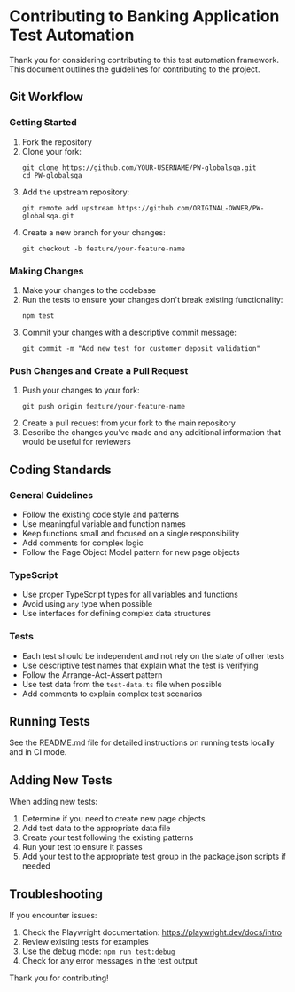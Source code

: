 # Contributing to Banking Application Test Automation

Thank you for considering contributing to this test automation framework. This document outlines the guidelines for contributing to the project.

## Git Workflow

### Getting Started

1. Fork the repository
2. Clone your fork:
   ```
   git clone https://github.com/YOUR-USERNAME/PW-globalsqa.git
   cd PW-globalsqa
   ```
3. Add the upstream repository:
   ```
   git remote add upstream https://github.com/ORIGINAL-OWNER/PW-globalsqa.git
   ```
4. Create a new branch for your changes:
   ```
   git checkout -b feature/your-feature-name
   ```

### Making Changes

1. Make your changes to the codebase
2. Run the tests to ensure your changes don't break existing functionality:
   ```
   npm test
   ```
3. Commit your changes with a descriptive commit message:
   ```
   git commit -m "Add new test for customer deposit validation"
   ```

### Push Changes and Create a Pull Request

1. Push your changes to your fork:
   ```
   git push origin feature/your-feature-name
   ```
2. Create a pull request from your fork to the main repository
3. Describe the changes you've made and any additional information that would be useful for reviewers

## Coding Standards

### General Guidelines

- Follow the existing code style and patterns
- Use meaningful variable and function names
- Keep functions small and focused on a single responsibility
- Add comments for complex logic
- Follow the Page Object Model pattern for new page objects

### TypeScript

- Use proper TypeScript types for all variables and functions
- Avoid using `any` type when possible
- Use interfaces for defining complex data structures

### Tests

- Each test should be independent and not rely on the state of other tests
- Use descriptive test names that explain what the test is verifying
- Follow the Arrange-Act-Assert pattern
- Use test data from the `test-data.ts` file when possible
- Add comments to explain complex test scenarios

## Running Tests

See the README.md file for detailed instructions on running tests locally and in CI mode.

## Adding New Tests

When adding new tests:

1. Determine if you need to create new page objects
2. Add test data to the appropriate data file
3. Create your test following the existing patterns
4. Run your test to ensure it passes
5. Add your test to the appropriate test group in the package.json scripts if needed

## Troubleshooting

If you encounter issues:

1. Check the Playwright documentation: https://playwright.dev/docs/intro
2. Review existing tests for examples
3. Use the debug mode: `npm run test:debug`
4. Check for any error messages in the test output

Thank you for contributing! 